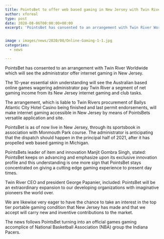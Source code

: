 ```yaml
---
title: PointsBet to offer web based gaming in New Jersey with Twin River deal
author: xforeal 
type: post
date: 2020-08-06T00:00:00+00:00
excerpt: 'PointsBet has consented to an arrangement with Twin River Worldwide which will see the administrator offer web based gaming in New Jersey '


image : images/news/2020/08/Online-Gaming-1-1.jpg
categories:
  - news

---
```

PointsBet has consented to an arrangement with Twin River Worldwide which will see the administrator offer internet gaming in New Jersey. 

The 10-year essential skin understanding will see the Australian based online games wagering administrator pay Twin River a segment of net gaming income from its New Jersey internet gaming and club tasks. 

The arrangement, which is liable to Twin Rivers procurement of Bailys Atlantic City Hotel Casino being finished and last permit endorsements, will make internet gaming accessible in New Jersey by means of PointsBets versatile application and site. 

PointsBet is as of now live in New Jersey, through its sportsbook in association with Monmouth Park course. The administrator is anticipating that the dispatch should happen in the principal half of 2021, after it has propelled web based gaming in Michigan. 

PointsBets leader of item and innovation Manjit Gombra Singh, stated: PointsBet keeps on advancing and emphasize upon its exclusive innovation profile and this understanding is one more sign that PointsBet stays concentrated on giving a cutting edge gaming experience to present day times. 

Twin River CEO and president George Papanier, included: PointsBet will be an extraordinary expansion to our developing organizations with imaginative pioneers the world over. 

We are likewise very eager to have the chance to take an interest in the top tier portable gaming condition that New Jersey has made and that we accept will carry new and inventive contributions to the market. 

The news follows PointsBet turning into an official games gaming accomplice of National Basketball Association (NBA) group the Indiana Pacers.